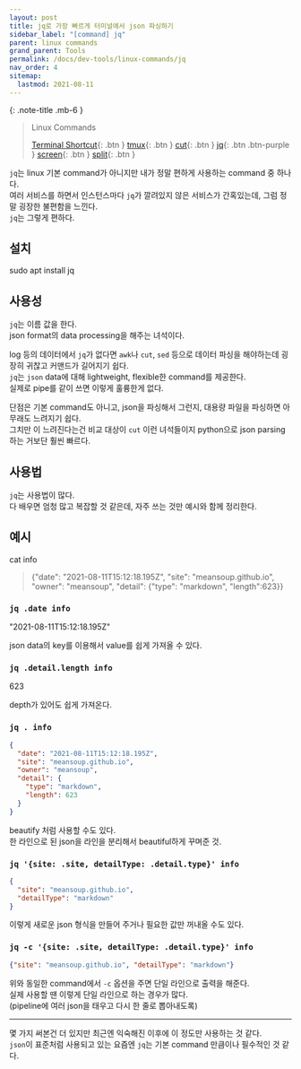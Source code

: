 ```yaml
---
layout: post
title: jq로 가장 빠르게 터미널에서 json 파싱하기
sidebar_label: "[command] jq"
parent: linux commands
grand_parent: Tools
permalink: /docs/dev-tools/linux-commands/jq
nav_order: 4
sitemap:
  lastmod: 2021-08-11
---
```


{: .note-title .mb-6 }
> Linux Commands
>
> [Terminal Shortcut](/docs/dev-tools/linux-commands/terminal){: .btn }
> [tmux](/docs/dev-tools/linux-commands/tmux){: .btn }
> [cut](/docs/dev-tools/linux-commands/cut){: .btn }
> [jq](/docs/dev-tools/linux-commands/jq){: .btn .btn-purple }
> [screen](/docs/tools/linux-commands/screen){: .btn }
> [split](/docs/dev-tools/linux-commands/split){: .btn }


`jq`는 linux 기본 command가 아니지만 내가 정말 편하게 사용하는 command 중 하나다.  
여러 서비스를 하면서 인스턴스마다 `jq`가 깔려있지 않은 서비스가 간혹있는데, 그럼 정말 굉장한 불편함을 느낀다.  
`jq`는 그렇게 편하다.

## 설치

sudo apt install jq

## 사용성

`jq`는 이름 값을 한다.  
json format의 data processing을 해주는 녀석이다.  

log 등의 데이터에서 `jq`가 없다면 `awk`나 `cut`, `sed` 등으로 데이터 파싱을 해야하는데 굉장히 귀찮고 커맨드가 길어지기 쉽다.  
`jq`는 `json` data에 대해 lightweight, flexible한 command를 제공한다.  
실제로 pipe를 같이 쓰면 이렇게 훌륭한게 없다.

단점은 기본 command도 아니고, json을 파싱해서 그런지, 대용량 파일을 파싱하면 아무래도 느려지기 쉽다.  
그치만 이 느려진다는건 비교 대상이 `cut` 이런 녀석들이지 python으로 json parsing 하는 거보단 훨씬 빠르다.

## 사용법

`jq`는 사용법이 많다.  
다 배우면 엄청 많고 복잡할 것 같은데, 자주 쓰는 것만 예시와 함께 정리한다.  

## 예시

cat info
> {"date": "2021-08-11T15:12:18.195Z", "site": "meansoup.github.io", "owner": "meansoup", "detail": {"type": "markdown", "length":623}}

### `jq .date info`

"2021-08-11T15:12:18.195Z"

json data의 key를 이용해서 value를 쉽게 가져올 수 있다.

### `jq .detail.length info`

623

depth가 있어도 쉽게 가져온다.


### `jq . info`

```json
{
  "date": "2021-08-11T15:12:18.195Z",
  "site": "meansoup.github.io",
  "owner": "meansoup",
  "detail": {
    "type": "markdown",
    "length": 623
  }
}
```

beautify 처럼 사용할 수도 있다.  
한 라인으로 된 json을 라인을 분리해서 beautiful하게 꾸며준 것.

### `jq '{site: .site, detailType: .detail.type}' info`

```json
{
  "site": "meansoup.github.io",
  "detailType": "markdown"
}
```

이렇게 새로운 json 형식을 만들어 주거나 필요한 값만 꺼내올 수도 있다.  

### `jq -c '{site: .site, detailType: .detail.type}' info`

```json
{"site": "meansoup.github.io", "detailType": "markdown"}
```

위와 동일한 command에서 `-c` 옵션을 주면 단일 라인으로 출력을 해준다.  
실제 사용할 땐 이렇게 단일 라인으로 하는 경우가 많다.  
(pipeline에 여러 json을 태우고 다시 한 줄로 뽑아내도록)

---

몇 가지 써본건 더 있지만 최근엔 익숙해진 이후에 이 정도만 사용하는 것 같다.  
`json`이 표준처럼 사용되고 있는 요즘엔 `jq`는 기본 command 만큼이나 필수적인 것 같다.
